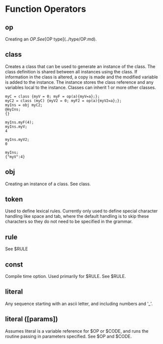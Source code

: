 # Function Operators
## op
Creating an $OP. See [$OP type](../type/OP.md).

## class
Creates a class that can be used to generate an instance of the class. The class definition is shared between all instances using the class. If information in the class is altered, a copy is made and the modified variable is added to the instance. The instance stores the class reference and any variables local to the instance. Classes can inherit 1 or more other classes. 

```
myC = class {myV = 0; myF = op(a){myV=a};};
myC2 = class (myC) {myV2 = 0; myF2 = op(a){myV2=a};};
myIns = obj myC2;
@myIns;
{}

myIns.myF(4);
myIns.myV;
4

myIns.myV2;
0

myIns;
{"myV":4}
```

## obj
Creating an instance of a class. See class.

## token
Used to define lexical rules. Currently only used to define special character handling like space and tab, where the default handling is to skip these characters so they do not need to be specified in the grammar. 

## rule
See $RULE

## const
Compile time option. Used primarily for $RULE. See $RULE.

## literal
Any sequence starting with an ascii letter, and including numbers and '_'. 

## literal ([params])
Assumes literal is a variable reference for $OP or $CODE, and runs the routine passing in parameters specified. See $OP and $CODE.
